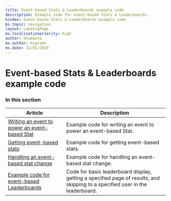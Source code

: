 ```yaml
---
title: Event-based Stats & Leaderboards example code
description: Example code for event-based Stats & Leaderboards.
kindex: Event-based Stats & Leaderboards example code
ms.topic: navigation
layout: LandingPage
ms.localizationpriority: high
author: mlamaute
ms.author: migreen
ms.date: 11/01/2019
---
```


# Event-based Stats & Leaderboards example code


### In this section

| Article | Description |
|---------|-------------|
| [Writing an event to power an event-based Stat](live-sending-eb-stat.md) | Example code for writing an event to power an event-based Stat. |
| [Getting event-based stats](live-getting-eb-stat.md) | Example code for getting event-based stats. |
| [Handling an event-based stat change](live-handling-eb-stat-change.md) | Example code for handling an event-based stat change. |
| [Example code for event-based Leaderboards](live-leaderboards-eb-howto.md) | Code for basic leaderboard display, getting a specified page of results, and skipping to a specified user in the leaderboard. |
